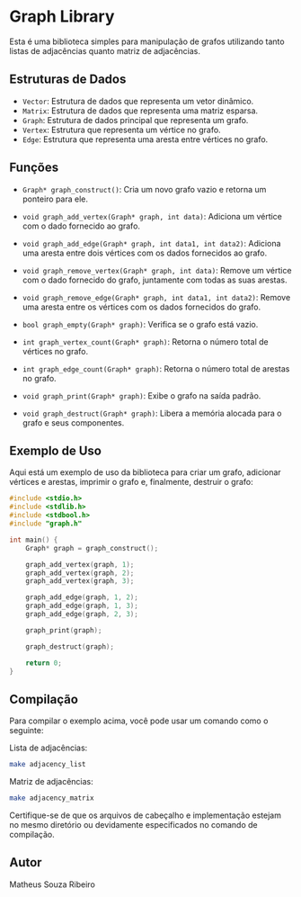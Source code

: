 
# Graph Library

Esta é uma biblioteca simples para manipulação de grafos utilizando tanto listas de adjacências quanto matriz de adjacências.

## Estruturas de Dados

- `Vector`: Estrutura de dados que representa um vetor dinâmico.
- `Matrix`: Estrutura de dados que representa uma matriz esparsa.
- `Graph`: Estrutura de dados principal que representa um grafo.
- `Vertex`: Estrutura que representa um vértice no grafo.
- `Edge`: Estrutura que representa uma aresta entre vértices no grafo.

## Funções

- `Graph* graph_construct()`: Cria um novo grafo vazio e retorna um ponteiro para ele.

- `void graph_add_vertex(Graph* graph, int data)`: Adiciona um vértice com o dado fornecido ao grafo.

- `void graph_add_edge(Graph* graph, int data1, int data2)`: Adiciona uma aresta entre dois vértices com os dados fornecidos ao grafo.

- `void graph_remove_vertex(Graph* graph, int data)`: Remove um vértice com o dado fornecido do grafo, juntamente com todas as suas arestas.

- `void graph_remove_edge(Graph* graph, int data1, int data2)`: Remove uma aresta entre os vértices com os dados fornecidos do grafo.

- `bool graph_empty(Graph* graph)`: Verifica se o grafo está vazio.

- `int graph_vertex_count(Graph* graph)`: Retorna o número total de vértices no grafo.

- `int graph_edge_count(Graph* graph)`: Retorna o número total de arestas no grafo.

- `void graph_print(Graph* graph)`: Exibe o grafo na saída padrão.

- `void graph_destruct(Graph* graph)`: Libera a memória alocada para o grafo e seus componentes.

## Exemplo de Uso

Aqui está um exemplo de uso da biblioteca para criar um grafo, adicionar vértices e arestas, imprimir o grafo e, finalmente, destruir o grafo:

```c
#include <stdio.h>
#include <stdlib.h>
#include <stdbool.h>
#include "graph.h"

int main() {
    Graph* graph = graph_construct();

    graph_add_vertex(graph, 1);
    graph_add_vertex(graph, 2);
    graph_add_vertex(graph, 3);

    graph_add_edge(graph, 1, 2);
    graph_add_edge(graph, 1, 3);
    graph_add_edge(graph, 2, 3);

    graph_print(graph);

    graph_destruct(graph);

    return 0;
}
```

## Compilação

Para compilar o exemplo acima, você pode usar um comando como o seguinte:

Lista de adjacências:
```bash
make adjacency_list
```

Matriz de adjacências:
```bash
make adjacency_matrix
```

Certifique-se de que os arquivos de cabeçalho e implementação estejam no mesmo diretório ou devidamente especificados no comando de compilação.

## Autor

Matheus Souza Ribeiro

